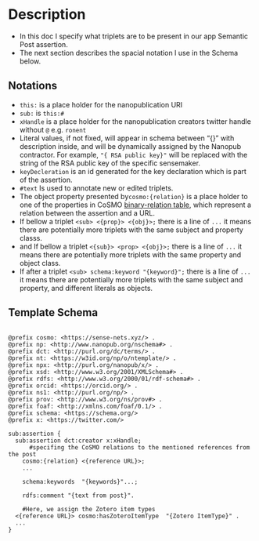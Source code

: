 # Description

- In this doc I specify what triplets are to be present in our app Semantic Post assertion.
- The next section describes the spacial notation I use in the Schema below.

## Notations

- `this:` is a place holder for the nanopublication URI
- `sub:`  is `this:#`
- `xHandle` is a place holder for the nanopublication creators twitter handle without `@` e.g. `ronent`
- Literal values, if not fixed, will appear in schema between “{}” with description inside, and will be dynamically assigned by the Nanopub contractor. For example, `"{ RSA public key}"` will be replaced with the string of the RSA public key of the specific sensemaker.
- `keyDecleration` is an id generated for the key declaration which is part of the assertion.
- `#text`  Is used to annotate new or edited triplets.
- The object property presented by`cosmo:{relation}` is a place holder to one of the properties in CoSMO [binary-relation table](https://www.notion.so/6e1d5ba0db0d475eab5043aef2689e3e?pvs=21), which represent a relation between the assertion and a URL.
- If bellow a triplet `<sub> <{prop}> <{obj}>;` there is a line of `...` it means there are potentially more triplets with the same subject and property classs.
- and If bellow a triplet `<{sub}> <prop> <{obj}>;` there is a line of `...` it means there are potentially more triplets with the same property and object class.
- If after a triplet `<sub> schema:keyword "{keyword}";` there is a line of `...` it means there are potentially more triplets with the same subject and property, and different literals as objects.

## Template Schema

```TriG

@prefix cosmo: <https://sense-nets.xyz/> .
@prefix np: <http://www.nanopub.org/nschema#> .
@prefix dct: <http://purl.org/dc/terms/> .
@prefix nt: <https://w3id.org/np/o/ntemplate/> .
@prefix npx: <http://purl.org/nanopub/x/> .
@prefix xsd: <http://www.w3.org/2001/XMLSchema#> .
@prefix rdfs: <http://www.w3.org/2000/01/rdf-schema#> .
@prefix orcid: <https://orcid.org/> .
@prefix ns1: <http://purl.org/np/> .
@prefix prov: <http://www.w3.org/ns/prov#> .
@prefix foaf: <http://xmlns.com/foaf/0.1/> .
@prefix schema: <https://schema.org/>
@prefix x: <https://twitter.com/>

sub:assertion {
  sub:assertion dct:creator x:xHandle;
	  #specifing the CoSMO relations to the mentioned references from the post
    cosmo:{relation} <{reference URL}>;
    ...
    
    schema:keywords  "{keywords}"...;
    
    rdfs:comment "{text from post}".
    
    #Here, we assign the Zotero item types
  <{reference URL}> cosmo:hasZoteroItemType  "{Zotero ItemType}" .
  ...
}

```